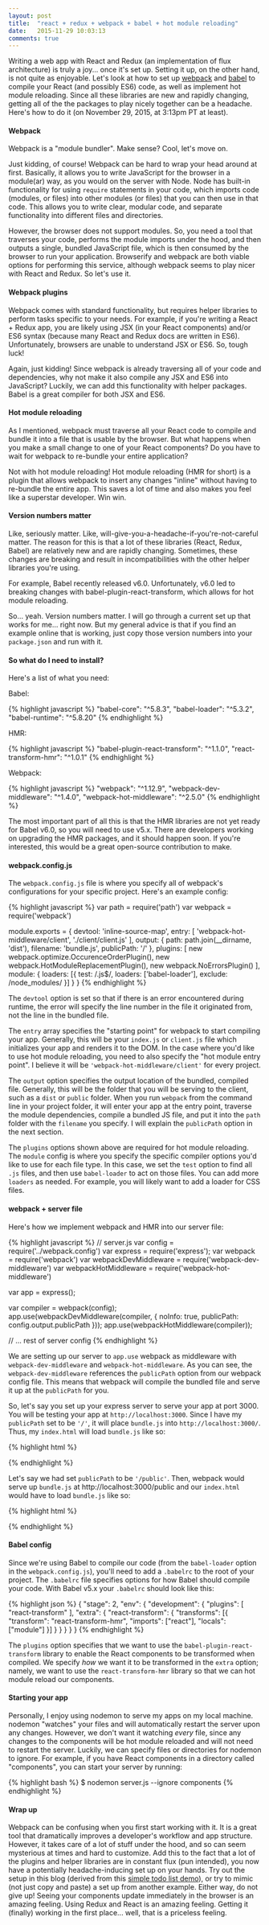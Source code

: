 ```yaml
---
layout: post
title:  "react + redux + webpack + babel + hot module reloading"
date:   2015-11-29 10:03:13
comments: true
---
```


Writing a web app with React and Redux (an implementation of flux architecture) is truly a joy... once it's set up. Setting it up, on the other hand, is not quite as enjoyable. Let's look at how to set up <a href="https://webpack.github.io/" target="_blank">webpack</a> and <a href="https://babeljs.io/" target="_blank">babel</a> to compile your React (and possibly ES6) code, as well as implement hot module reloading. Since all these libraries are new and rapidly changing, getting all of the the packages to play nicely together can be a headache. Here's how to do it (on November 29, 2015, at 3:13pm PT at least). 

#### Webpack

Webpack is a "module bundler". Make sense? Cool, let's move on.

Just kidding, of course! Webpack can be hard to wrap your head around at first. Basically, it allows you to write JavaScript for the browser in a module(ar) way, as you would on the server with Node. Node has built-in functionality for using `require` statements in your code, which imports code (modules, or files) into other modules (or files) that you can then use in that code. This allows you to write clear, modular code, and separate functionality into different files and directories. 

However, the browser does not support modules. So, you need a tool that traverses your code, performs the module imports under the hood, and then outputs a single, bundled JavaScript file, which is then consumed by the browser to run your application. Browserify and webpack are both viable options for performing this service, although webpack seems to play nicer with React and Redux. So let's use it.

#### Webpack plugins

Webpack comes with standard functionality, but requires helper libraries to perform tasks specific to your needs. For example, if you're writing a React + Redux app, you are likely using JSX (in your React components) and/or ES6 syntax (because many React and Redux docs are written in ES6). Unfortunately, browsers are unable to understand JSX or ES6. So, tough luck!

Again, just kidding! Since webpack is already traversing all of your code and dependencies, why not make it also compile any JSX and ES6 into JavaScript? Luckily, we can add this functionality with helper packages. Babel is a great compiler for both JSX and ES6. 

#### Hot module reloading

As I mentioned, webpack must traverse all your React code to compile and bundle it into a file that is usable by the browser. But what happens when you make a small change to one of your React components? Do you have to wait for webpack to re-bundle your entire application?

Not with hot module reloading! Hot module reloading (HMR for short) is a plugin that allows webpack to insert any changes "inline" without having to re-bundle the entire app. This saves a lot of time and also makes you feel like a superstar developer. Win win. 

#### Version numbers matter

Like, seriously matter. Like, will-give-you-a-headache-if-you're-not-careful matter. The reason for this is that a lot of these libraries (React, Redux, Babel) are relatively new and are rapidly changing. Sometimes, these changes are breaking and result in incompatibilities with the other helper libraries you're using. 

For example, Babel recently released v6.0. Unfortunately, v6.0 led to breaking changes with babel-plugin-react-transform, which allows for hot module reloading.

So... yeah. Version numbers matter. I will go through a current set up that works for me... right now. But my general advice is that if you find an example online that is working, just copy those version numbers into your `package.json` and run with it.

#### So what do I need to install?

Here's a list of what you need:

Babel: 

{% highlight javascript %}
"babel-core": "^5.8.3",
"babel-loader": "^5.3.2",
"babel-runtime": "^5.8.20"
{% endhighlight %}

HMR:

{% highlight javascript %}
"babel-plugin-react-transform": "^1.1.0",
"react-transform-hmr": "^1.0.1"
{% endhighlight %}

Webpack:

{% highlight javascript %}
"webpack": "^1.12.9",
"webpack-dev-middleware": "^1.4.0",
"webpack-hot-middleware": "^2.5.0"
{% endhighlight %}

The most important part of all this is that the HMR libraries are not yet ready for Babel v6.0, so you will need to use v5.x. There are developers working on upgrading the HMR packages, and it should happen soon. If you're interested, this would be a great open-source contribution to make. 

#### webpack.config.js

The `webpack.config.js` file is where you specify all of webpack's configurations for your specific project. Here's an example config: 

{% highlight javascript %}
var path = require('path')
var webpack = require('webpack')

module.exports = {
  devtool: 'inline-source-map',
  entry: [
    'webpack-hot-middleware/client',
    './client/client.js'
  ],
  output: {
    path: path.join(__dirname, 'dist'),
    filename: 'bundle.js',
    publicPath: '/'
  },
  plugins: [
    new webpack.optimize.OccurenceOrderPlugin(),
    new webpack.HotModuleReplacementPlugin(),
    new webpack.NoErrorsPlugin()
  ],
  module: {
    loaders: [{
      test: /\.js$/,
      loaders: ['babel-loader'],
      exclude: /node_modules/
    }]
  }
}
{% endhighlight %}

The `devtool` option is set so that if there is an error encountered during runtime, the error will specify the line number in the file it originated from, not the line in the bundled file.

The `entry` array specifies the "starting point" for webpack to start compiling your app. Generally, this will be your `index.js` or `client.js` file which initializes your app and renders it to the DOM. In the case where you'd like to use hot module reloading, you need to also specify the "hot module entry point". I believe it will be `'webpack-hot-middleware/client'` for every project. 

The `output` option specifies the output location of the bundled, compiled file. Generally, this will be the folder that you will be serving to the client, such as a `dist` or `public` folder. When you run `webpack` from the command line in your project folder, it will enter your app at the entry point, traverse the module dependencies, compile a bundled JS file, and put it into the `path` folder with the `filename` you specify. I will explain the `publicPath` option in the next section. 

The `plugins` options shown above are required for hot module reloading. The `module` config is where you specify the specific compiler options you'd like to use for each file type. In this case, we set the `test` option to find all `.js` files, and then use `babel-loader` to act on those files.  You can add more `loaders` as needed. For example, you will likely want to add a loader for CSS files.

#### webpack + server file

Here's how we implement webpack and HMR into our server file: 

{% highlight javascript %}
// server.js
var config = require('../webpack.config')
var express = require('express');
var webpack = require('webpack')
var webpackDevMiddleware = require('webpack-dev-middleware')
var webpackHotMiddleware = require('webpack-hot-middleware')

var app = express();

var compiler = webpack(config);
app.use(webpackDevMiddleware(compiler, { noInfo: true, publicPath: config.output.publicPath }));
app.use(webpackHotMiddleware(compiler));

// ... rest of server config
{% endhighlight %}

We are setting up our server to `app.use` webpack as middleware with `webpack-dev-middleware` and `webpack-hot-middleware`. As you can see, the `webpack-dev-middleware` references the `publicPath` option from our webpack config file. This means that webpack will compile the bundled file and serve it up at the `publicPath` for you.

So, let's say you set up your express server to serve your app at port 3000. You will be testing your app at `http://localhost:3000`. Since I have my `publicPath` set to be `'/'`, it will place `bundle.js` into `http://localhost:3000/`. Thus, my `index.html` will load `bundle.js` like so:

{% highlight html %}
<script src="bundle.js"></script>
{% endhighlight %}

Let's say we had set `publicPath` to be `'/public'`. Then, webpack would serve up `bundle.js` at http://localhost:3000/public and our `index.html` would have to load `bundle.js` like so:

{% highlight html %}
<script src="public/bundle.js"></script>
{% endhighlight %}

#### Babel config

Since we're using Babel to compile our code (from the `babel-loader` option in the `webpack.config.js`), you'll need to add a `.babelrc` to the root of your project. The `.babelrc` file specifies options for how Babel should compile your code. With Babel v5.x your `.babelrc` should look like this:

{% highlight json %}
{
  "stage": 2,
  "env": {
    "development": {
      "plugins": [
        "react-transform"
      ],
      "extra": {
        "react-transform": {
          "transforms": [{
            "transform": "react-transform-hmr",
            "imports": ["react"],
            "locals":  ["module"]
          }]
        }
      }
    }
  }
}
{% endhighlight %}

The `plugins` option specifies that we want to use the `babel-plugin-react-transform` library to enable the React components to be transformed when compiled. We specify *how* we want it to be transformed in the `extra` option; namely, we want to use the `react-transform-hmr` library so that we can hot module reload our components. 

#### Starting your app

Personally, I enjoy using nodemon to serve my apps on my local machine. nodemon "watches" your files and will automatically restart the server upon any changes. However, we don't want it watching *every* file, since any changes to the components will be hot module reloaded and will not need to restart the server. Luckily, we can specify files or directories for nodemon to ignore. For example, if you have React components in a directory called "components", you can start your server by running:

{% highlight bash %}
$ nodemon server.js --ignore components
{% endhighlight %}


#### Wrap up

Webpack can be confusing when you first start working with it. It is a great tool that dramatically improves a developer's workflow and app structure. However, it takes care of a lot of stuff under the hood, and so can seem mysterious at times and hard to customize. Add this to the fact that a lot of the plugins and helper libraries are in constant flux (pun intended), you now have a potentially headache-inducing set up on your hands. Try out the setup in this blog (derived from this <a href="https://github.com/kweiberth/react-redux-todo-demo" target="_blank">simple todo list demo</a>), or try to mimic (not just copy and paste) a set up from another example. Either way, do not give up! Seeing your components update immediately in the browser is an amazing feeling. Using Redux and React is an amazing feeling. Getting it (finally) working in the first place... well, that is a priceless feeling.
